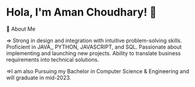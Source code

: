 # Hola, I'm Aman Choudhary! 👋

🚀 About Me

=> Strong in design and integration with intuitive problem-solving skills. Proficient in JAVA,, PYTHON, JAVASCRIPT, and SQL. Passionate about implementing and launching new projects. Ability to translate business requirements into technical solutions.

=>I am also Pursuing my Bachelor in Computer Science & Engineering and will graduate in mid-2023.
